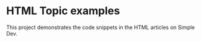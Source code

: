 # HTML Topic examples

This project demonstrates the code snippets in the HTML articles on Simple Dev.
